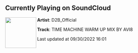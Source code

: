 ## Currently Playing on SoundCloud

[<img align="left" width="100" src="https://i1.sndcdn.com/artworks-000487731876-n5cfwy-t500x500.jpg">](https://soundcloud.com/user-586552550/time-machine-warm-up-mix-by-avi8)

**Artist**: D2B_Official 

**Track**: TIME MACHINE WARM UP MIX BY AVI8

Last updated at 09/30/2022 16:01
